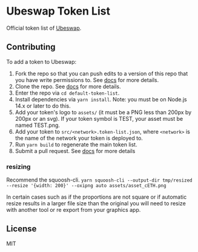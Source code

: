 # Ubeswap Token List

Official token list of [Ubeswap](https://ubeswap.org).

## Contributing

To add a token to Ubeswap:

1. Fork the repo so that you can push edits to a version of this repo that you have write permissions to. See [docs](https://docs.github.com/en/get-started/quickstart/fork-a-repo) for more details.
2. Clone the repo. See [docs](https://docs.github.com/en/repositories/creating-and-managing-repositories/cloning-a-repository) for more details.
3. Enter the repo via `cd default-token-list`.
4. Install dependencies via `yarn install`. Note: you must be on Node.js 14.x or later to do this.
5. Add your token's logo to `assets/` (it must be a PNG less than 200px by 200px or an svg). If your token symbol is TEST, your asset must be named TEST.png.
6. Add your token to `src/<network>.token-list.json`, where `<network>` is the name of the network your token is deployed to.
7. Run `yarn build` to regenerate the main token list.
8. Submit a pull request. See [docs](https://docs.github.com/en/pull-requests/collaborating-with-pull-requests/proposing-changes-to-your-work-with-pull-requests/creating-a-pull-request-from-a-fork) for more details

### resizing

Recommend the squoosh-cli.
`yarn squoosh-cli --output-dir tmp/resized --resize '{width: 200}' --oxipng auto assets/asset_cETH.png`

In certain cases such as if the proportions are not square or if automatic resize results in a larger file size than the original you will need to resize with another tool or re export from your graphics app.

## License

MIT
